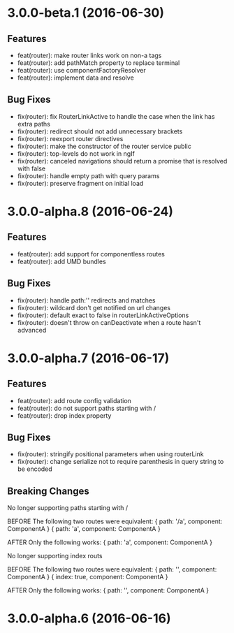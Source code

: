 # 3.0.0-beta.1 (2016-06-30)

## Features
* feat(router): make router links work on non-a tags
* feat(router): add pathMatch property to replace terminal
* feat(router): use componentFactoryResolver
* feat(router): implement data and resolve

## Bug Fixes
* fix(router): fix RouterLinkActive to handle the case when the link has extra paths
* fix(router): redirect should not add unnecessary brackets
* fix(router): reexport router directives
* fix(router): make the constructor of the router service public
* fix(router): top-levels do not work in ngIf
* fix(router): canceled navigations should return a promise that is resolved with false
* fix(router): handle empty path with query params
* fix(router): preserve fragment on initial load

# 3.0.0-alpha.8 (2016-06-24)

## Features
* feat(router): add support for componentless routes
* feat(router): add UMD bundles

## Bug Fixes
* fix(router): handle path:'' redirects and matches
* fix(router): wildcard don't get notified on url changes
* fix(router): default exact to false in routerLinkActiveOptions
* fix(router): doesn't throw on canDeactivate when a route hasn't advanced

# 3.0.0-alpha.7 (2016-06-17)

## Features
* feat(router): add route config validation
* feat(router): do not support paths starting with /
* feat(router): drop index property

## Bug Fixes
* fix(router): stringify positional parameters when using routerLink
* fix(router): change serialize not to require parenthesis in query string to be encoded

## Breaking Changes

No longer supporting paths starting with /

BEFORE
The following two routes were equivalent:
{ path: '/a', component: ComponentA }
{ path: 'a', component: ComponentA }

AFTER
Only the following works:
{ path: 'a', component: ComponentA }

No longer supporting index routs

BEFORE
The following two routes were equivalent:
{ path: '', component: ComponentA }
{ index: true, component: ComponentA }

AFTER
Only the following works:
{ path: '', component: ComponentA }


# 3.0.0-alpha.6 (2016-06-16)